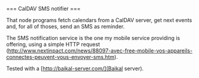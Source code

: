 === CalDAV SMS notifier ===

That node programs fetch calendars from a CalDAV server, get next events and, for all of thoses, send an SMS as reminder.

The SMS notification service is the one my mobile service providing is offering, using a simple HTTP request (http://www.nextinpact.com/news/88097-avec-free-mobile-vos-appareils-connectes-peuvent-vous-envoyer-sms.htm).

Tested with a [http://baikal-server.com/](Baikal server).
